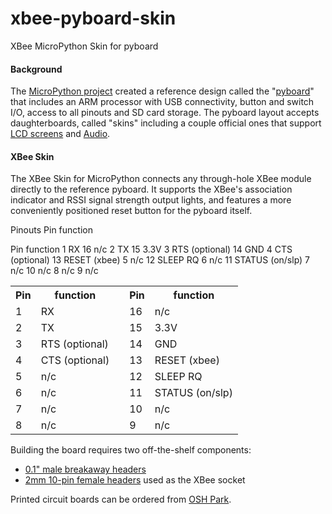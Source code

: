 # xbee-pyboard-skin
XBee MicroPython Skin for pyboard

<h4>Background</h4>
The <a href="http://micropython.org">MicroPython project</a> created a reference design called the "<a href="http://docs.micropython.org/en/latest/pyboard/pyboard/quickref.html">pyboard</a>" that includes an ARM processor with USB connectivity, button and switch I/O, access to all pinouts and SD card storage. The pyboard layout accepts daughterboards, called "skins" including a couple official ones that support <a href="https://micropython.org/store/#/products/LCD32MKv1_0">LCD screens</a> and <a href="https://micropython.org/store/#/products/AMPv1_0">Audio</a>.

<h4>XBee Skin</h4>
The XBee Skin for MicroPython connects any through-hole XBee module directly to the reference pyboard. It supports the XBee's association indicator and RSSI signal strength output lights, and features a more conveniently positioned reset button for the pyboard itself.

Pinouts
Pin
function
 
Pin
function
1	RX	 	16	n/c
2	TX	 	15	3.3V
3	RTS (optional)	 	14	GND
4	CTS (optional)	 	13	RESET (xbee)
5	n/c	 	12	SLEEP RQ
6	n/c	 	11	STATUS (on/slp)
7
n/c	 	10	n/c
8	n/c	 	9	n/c

<table>
  <tr>
    <th>Pin</th>
    <th>function</th>
    <th></th>
    <th>Pin</th>
    <th>function</th>
  </tr>
  <tr>
    <td>1</td>
    <td>RX</td>
    <td></td>
    <td>16</td>
    <td>n/c</td>
  </tr>
  <tr>
    <td>2</td>
    <td>TX</td>
    <td></td>
    <td>15</td>
    <td>3.3V</td>
  </tr>
    <tr>
    <td>3</td>
    <td>RTS (optional)</td>
    <td></td>
    <td>14</td>
    <td>GND</td>
  </tr>
    <tr>
    <td>4</td>
    <td>CTS (optional)</td>
    <td></td>
    <td>13</td>
    <td>RESET (xbee)</td>
  </tr>
    <tr>
    <td>5</td>
    <td>n/c</td>
    <td></td>
    <td>12</td>
    <td>SLEEP RQ</td>
  </tr>
    <tr>
    <td>6</td>
    <td>n/c</td>
    <td></td>
    <td>11</td>
    <td>STATUS (on/slp)</td>
  </tr>
    <tr>
    <td>7</td>
    <td>n/c</td>
    <td></td>
    <td>10</td>
    <td>n/c</td>
  </tr>
    <tr>
    <td>8</td>
    <td>n/c</td>
    <td></td>
    <td>9</td>
    <td>n/c</td>
  </tr>
</table>

Building the board requires two off-the-shelf components:
<ul>
<li><a href="https://www.sparkfun.com/products/116">0.1" male breakaway headers</a></li>
<li><a href="https://www.sparkfun.com/products/8272">2mm 10-pin female headers</a> used as the XBee socket</li>
</ul>

Printed circuit boards can be ordered from <a href="https://oshpark.com/shared_projects/8GL4dNoX">OSH Park</a>.
